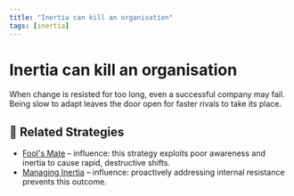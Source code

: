 ```yaml
---
title: "Inertia can kill an organisation"
tags: [inertia]
---
```


# Inertia can kill an organisation

When change is resisted for too long, even a successful company may fail. Being slow to adapt leaves the door open for faster rivals to take its place.

## 🔀 Related Strategies

- [Fool's Mate](/strategies/attacking/fool-s-mate) – influence: this strategy exploits poor awareness and inertia to cause rapid, destructive shifts.
- [Managing Inertia](/strategies/defensive/managing-inertia) – influence: proactively addressing internal resistance prevents this outcome.

